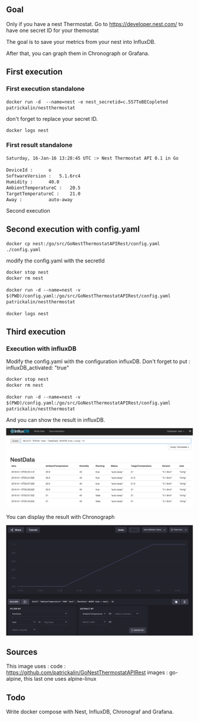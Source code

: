 ## Goal 

Only if you have a nest Thermostat.
Go to https://developer.nest.com/ to have one secret ID for your themostat

The goal is to save your metrics from your nest into InfluxDB.

After that, you can graph them in Chronograph or Grafana.

## First execution

### First execution standalone

    docker run -d  --name=nest -e nest_secretid=c.557ToBECopleted patrickalin/nestthermostat
don't forget to replace your secret ID.

    docker logs nest

### First result standalone
    Saturday, 16-Jan-16 13:28:45 UTC :> Nest Thermostat API 0.1 in Go
    
    DeviceId : 	 	o
    SoftwareVersion : 	5.1.6rc4
    Humidity : 	 	40.0
    AmbientTemperatureC : 	20.5
    TargetTemperatureC : 	21.0
    Away : 	 	 	auto-away
    
Second execution

## Second execution with config.yaml

    docker cp nest:/go/src/GoNestThermostatAPIRest/config.yaml ./config.yaml

modify the config.yaml with the secretId

    docker stop nest
    docker rm nest

    docker run -d --name=nest -v $(PWD)/config.yaml:/go/src/GoNestThermostatAPIRest/config.yaml patrickalin/nestthermostat

    docker logs nest
    
## Third execution

### Execution with influxDB

Modify the config.yaml with the configuration influxDB.
Don't forget to put : influxDB_activated: "true"

    docker stop nest
    docker rm nest

    docker run -d --name=nest -v $(PWD)/config.yaml:/go/src/GoNestThermostatAPIRest/config.yaml patrickalin/nestthermostat

And you can show the result in influxDB.

![InfluxDB Image ](https://raw.githubusercontent.com/patrickalin/GoNestThermostatAPIRest/master/img/InfluxDB.png)

You can display the result with Chronograph

![Chronograph Image ](https://raw.githubusercontent.com/patrickalin/GoNestThermostatAPIRest/master/img/Chronograph.png)

## Sources 

This image uses :
code : https://github.com/patrickalin/GoNestThermostatAPIRest
images : go-alpine, this last one uses alpine-linux

## Todo

Write docker compose with Nest, InfluxDB, Chronograf and Grafana.
